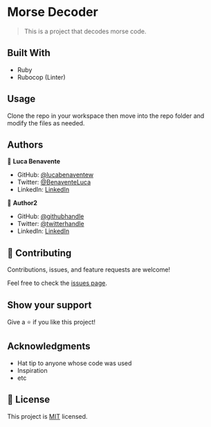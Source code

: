 # Morse Decoder

> This is a project that decodes morse code.


## Built With

- Ruby
- Rubocop (Linter)

## Usage

Clone the repo in your workspace then move into the repo folder and modify the files as needed.

## Authors

👤 **Luca Benavente**

- GitHub: [@lucabenaventew](https://github.com/lucabenaventew)
- Twitter: [@BenaventeLuca](https://twitter.com/twitterhandle)
- LinkedIn: [LinkedIn](https://linkedin.com/in/lucabenaventew)

👤 **Author2**

- GitHub: [@githubhandle](https://github.com/githubhandle)
- Twitter: [@twitterhandle](https://twitter.com/twitterhandle)
- LinkedIn: [LinkedIn](https://linkedin.com/in/linkedinhandle)

## 🤝 Contributing

Contributions, issues, and feature requests are welcome!

Feel free to check the [issues page](../../issues/).

## Show your support

Give a ⭐️ if you like this project!

## Acknowledgments

- Hat tip to anyone whose code was used
- Inspiration
- etc

## 📝 License

This project is [MIT](./MIT.md) licensed.
